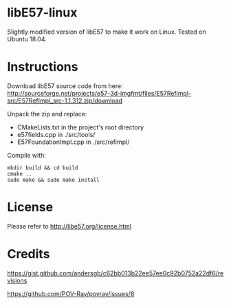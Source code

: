 # libE57-linux
Slightly modified version of libE57 to make it work on Linux. Tested on Ubuntu 18.04.

# Instructions

Download libE57 source code from here: http://sourceforge.net/projects/e57-3d-imgfmt/files/E57Refimpl-src/E57RefImpl_src-1.1.312.zip/download

Unpack the zip and replace:
- CMakeLists.txt in the project's root directory
- e57fields.cpp in ./src/tools/
- E57FoundationImpl.cpp in ./src/refimpl/

Compile with:

```
mkdir build && cd build
cmake ..
sudo make && sudo make install
```

# License
Please refer to http://libe57.org/license.html

# Credits

https://gist.github.com/andersgb/c62bb013b22ee57ee0c92b0752a22df6/revisions

https://github.com/POV-Ray/povray/issues/8
